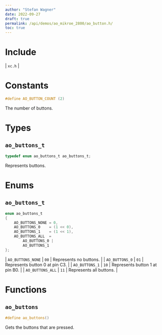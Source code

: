 ```yaml
---
author: "Stefan Wagner"
date: 2022-09-27
draft: true
permalink: /api/demos/ao_mikroe_2800/ao_button.h/
toc: true
---
```


# Include

| `xc.h` |

# Constants

```c
#define AO_BUTTON_COUNT (2)
```

The number of buttons.

# Types

## `ao_buttons_t`

```c
typedef enum ao_buttons_t ao_buttons_t;
```

Represents buttons.

# Enums

## `ao_buttons_t`

```c
enum ao_buttons_t
{
    AO_BUTTONS_NONE = 0,
    AO_BUTTONS_0    = (1 << 0),
    AO_BUTTONS_1    = (1 << 1),
    AO_BUTTONS_ALL  = 
        AO_BUTTONS_0 | 
        AO_BUTTONS_1
};
```

| `AO_BUTTONS_NONE` | `00` | Represents no buttons. |
| `AO_BUTTONS_0`    | `01` | Represents button 0 at pin C3. |
| `AO_BUTTONS_1`    | `10` | Represents button 1 at pin B0. |
| `AO_BUTTONS_ALL`  | `11` | Represents all buttons. |

# Functions

## `ao_buttons`

```c
#define ao_buttons()
```

Gets the buttons that are pressed.
